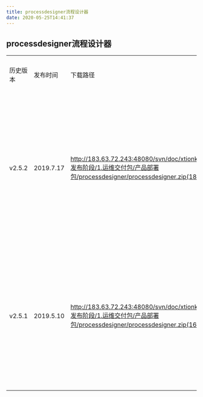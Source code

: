 ```yaml
---
title: processdesigner流程设计器
date: 2020-05-25T14:41:37
---
```


## processdesigner流程设计器

|||||
|---|---|---|---|
|历史版本|发布时间|下载路径|服务说明|
|v2.5.2|2019.7.17|http://183.63.72.243:48080/svn/doc/xtionkx/V8.3/5.发布阶段/1.运维交付包/产品部署包/processdesigner/processdesigner.zip(1836)|服务说明服务说明服务说明服务说明|
|v2.5.1|2019.5.10|http://183.63.72.243:48080/svn/doc/xtionkx/V8.3/5.发布阶段/1.运维交付包/产品部署包/processdesigner/processdesigner.zip(1643)|服务说明服务说明服务说明服务说明|
